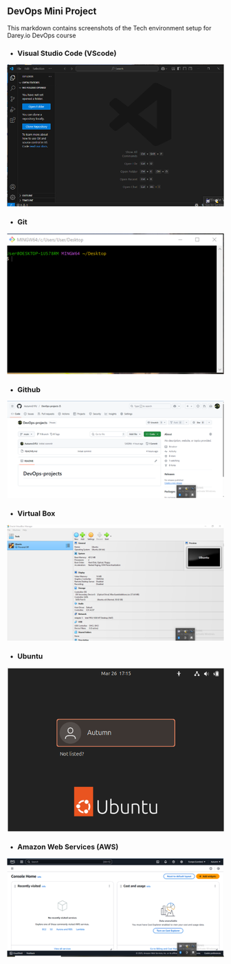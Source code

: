 ## DevOps Mini Project
This markdown contains screenshots of the Tech environment setup for Darey.io DevOps course


- ### Visual Studio Code (VScode)

![Vscode](Img/01_Vscode.png)



- ### Git
 ![Gitbash](Img/02_Gitbash.png)




- ### Github
 ![Github](Img/03_Github.png)




- ### Virtual Box
 ![Virtualbox](Img/04_Virtualbox.png)




- ### Ubuntu
 ![Ubuntu](Img/05_Ubuntu.png)




- ### Amazon Web Services (AWS)
 ![AWS](Img/06_AWS.png)

